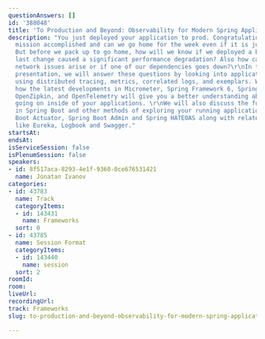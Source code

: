 ```yaml
---
questionAnswers: []
id: '388048'
title: 'To Production and Beyond: Observability for Modern Spring Applications'
description: "You just deployed your application to prod. Congratulations! Is our
  mission accomplished and can we go home for the week even if it is just Tuesday?
  But before we pack up to go home, how will we know if we deployed a bug or if our
  last change caused a significant performance degradation? Also how can we know when
  network issues arise or if one of our dependencies goes down?\r\nIn this forward-looking
  presentation, we will answer these questions by looking into application observability
  using distributed tracing, metrics, correlated logs, and exemplars. We will explore
  how the latest developments in Micrometer, Spring Framework 6, Spring Boot 3, Prometheus,
  OpenZipkin, and OpenTelemetry will give you a better understanding about what is
  going on inside of your applications. \r\nWe will also discuss the future of Observability
  in Spring Boot and other methods of exploring your running application using Spring
  Boot Actuator, Spring Boot Admin and Spring HATEOAS along with related technologies
  like Eureka, Logbook and Swagger."
startsAt: 
endsAt: 
isServiceSession: false
isPlenumSession: false
speakers:
- id: 8f517aca-8293-4e1f-9360-0ce676531421
  name: Jonatan Ivanov
categories:
- id: 43783
  name: Track
  categoryItems:
  - id: 143431
    name: Frameworks
  sort: 0
- id: 43785
  name: Session Format
  categoryItems:
  - id: 143440
    name: session
  sort: 2
roomId: 
room: 
liveUrl: 
recordingUrl: 
track: Frameworks
slug: to-production-and-beyond-observability-for-modern-spring-applications

---
```

